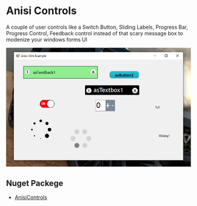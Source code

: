 # Anisi Controls
A couple of user controls like a Switch Button, Sliding Labels, Progress Bar, Progress Control, Feedback control instead of that scary message box to modenize your windows forms UI

<img src="screenshot.png"/>

## Nuget Packege
* <a href="">AnisiControls</a>
